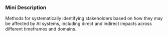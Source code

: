 ### Mini Description

Methods for systematically identifying stakeholders based on how they may be affected by AI systems, including direct and indirect impacts across different timeframes and domains.
